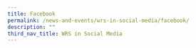 ```yaml
---
title: Facebook
permalink: /news-and-events/wrs-in-social-media/facebook/
description: ""
third_nav_title: WRS in Social Media
---
```


